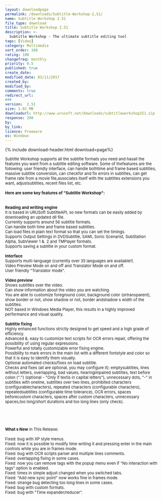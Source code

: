 ```yaml
---
layout: downloadpage
permalink: /downloads/Subtitle-Workshop-2,51/
name: Subtitle Workshop 2.51
file_type: download
title: Subtitle Workshop 2.51
description: >-
  Subtitle Workshop - The ultimate subtitle editing tool
tags: [Video]
category: Multimedia
sort_order: 100
rating: 100
changefreq: monthly
priority: 0.5
published: true
create_date: 
modified_date: 03/11/2017
created_by: 
modified_by: 
comments: true
redirect_url: 
### 
version:  2.51
size: 1.02 MB
downloadurl: http://www.urusoft.net/downloads/subtitleworkshop251.zip
response: 200
by: 
by_link: 
licence: Freeware
os: Windows
---
```


{% include download-header.html download=page%}

<p style="fix-download-text !important">
<p><font size="2"><p>Subtitle Workshop supports all the subtitle formats you need and hasall the features you want from a subtitle editing software. Some of thefeatures are the following: user friendly interface, can handle bothtime and frame based subtitles, massive subtitle conversion, can checkfor and fix errors in subtitles, can get frame rate from a movie file,associates itself with the subtitles extensions you want, adjustsubtitles, recent files list, etc. <br />
<br />
<span><strong>Here are some key features of "Subtitle Workshop":</strong></span><br />
<br />
<br />
<strong>Reading and writing engine </strong><br />
It is based in URUSoft SubtitleAPI, so new formats can be easily added by downloading an updated dll file. <br />
Currently supports around 56 subtitle formats. <br />
Can handle both time and frame based subtitles. <br />
Can load files in plain text format so that you can set the timings. <br />
Supports Output Settings in DVDSubtitle, SAMI, Sonic Scenarist, SubStation Alpha, SubViewer 1 &amp;. 2 and TMPlayer formats. <br />
Supports saving a subtitle in your custom format. <br />
<br />
<strong>Interface </strong><br />
Supports multi-language (currently over 35 languages are available!). <br />
Video Preview Mode on and off and Translator Mode on and off. <br />
User friendly "Translator mode". <br />
<br />
<strong>Video preview</strong> <br />
Shows subtitles over the video. <br />
Can show information about the video you are watching. <br />
You are able to customize foreground color, background color (ortransparent), show border or not, show shadow or not, border andshadow s width of the subtitles. <br />
NOT based in Windows Media Player, this results in a highly improved performance and visual quality. <br />
<br />
<strong>Subtitle fixing</strong> <br />
Highly enhanced functions strictly designed to get speed and a high grade of efficiency. <br />
Advanced &amp;. easy to customize text scripts for OCR errors repair, offering the possibility of using regular expressions. <br />
Powerful and totally customizable error fixing engine. <br />
Possibility to mark errors in the main list with a different fontstyle and color so that it is easy to identify them visually. <br />
Optional automated checks/fixes on load subtitle. <br />
Checks and fixes (all are optional, you may configure it): emptysubtitles, lines without letters, overlapping, bad values, hearingimpaired subtitles, text before colon (":") (optional - "Only if textis in capital letters"), unnecessary dots, "-" in subtitles with oneline, subtitles over two lines, prohibited characters (configurablecharacters), repeated characters (configurable characters), repeatedsubtitles (configurable time tolerance), OCR errors, spaces beforecustom characters, spaces after custom characters, unnecessary spaces,too long/short durations and too long lines (only check).</p>
<!-- google_ad_section_end -->
<p>&#160;</p>
<div class="celltext_big"><br />
<br />
<strong>What s New</strong> in This Release:<br />
<br />
Fixed: bug with XP style menus. <br />
Fixed: now it is possible to modify time writing it and pressing enter in the main controls while you are in frames mode. <br />
Fixed: bug with OCR scripts parser and multiple lines comments. <br />
Fixed: overlapping fixing in some cases. <br />
Fixed: now you can remove tags with the popup menu even if "No interaction with tags" option is enabled. <br />
Fixed: times in simple adjust changed when you switched tabs. <br />
Fixed: "Add new sync point" now works fine in frames mode. <br />
Fixed: strange bug detecting too long lines in some cases. <br />
Fixed: bug with custom formats. <br />
Fixed: bug with "Time expander/reducer".</div></p></p>
